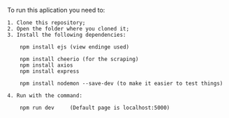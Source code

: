 To run this aplication you need to:

    1. Clone this repository;
    2. Open the folder where you cloned it;
    3. Install the following dependencies:

        npm install ejs (view endinge used)

        npm install cheerio (for the scraping)
        npm install axios
        npm install express

        npm install nodemon --save-dev (to make it easier to test things)

    4. Run with the command:
        
        npm run dev     (Default page is localhost:5000)